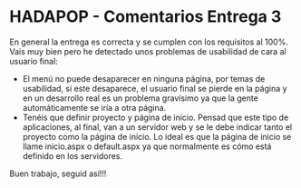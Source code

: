 # HADAPOP - Comentarios Entrega 3


En general la entrega es correcta y se cumplen con los requisitos al 100%. Vais muy bien pero he detectado unos problemas de usabilidad de cara al usuario final:

- El menú no puede desaparecer en ninguna página, por temas de usabilidad, si este desaparece, el usuario final se pierde en la página y en un desarrollo real es un problema gravísimo ya que la gente automáticamente se iría a otra página.
- Tenéis que definir proyecto y página de inicio. Pensad que este tipo de aplicaciones, al final, van a un servidor web y se le debe indicar tanto el proyecto como la página de inicio. Lo ideal es que la página de inicio se llame inicio.aspx o default.aspx ya que normalmente es cómo está definido en los servidores.

Buen trabajo, seguid así!!!

